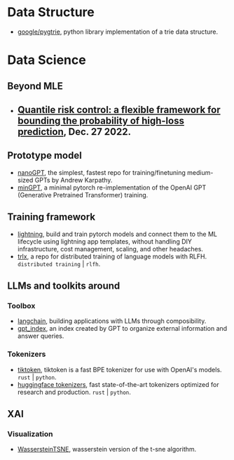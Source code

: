 
# Data Structure

- [google/pygtrie](https://github.com/google/pygtrie), python library implementation of a trie data structure.

# Data Science

## Beyond MLE

- [Quantile risk control: a flexible framework for bounding the probability of high-loss prediction](https://arxiv.org/pdf/2212.13629.pdf), Dec. 27 2022.
  - 

## Prototype model

- [nanoGPT](https://github.com/karpathy/nanoGPT), the simplest, fastest repo for training/finetuning medium-sized GPTs by Andrew Karpathy.
- [minGPT](https://github.com/karpathy/minGPT), a minimal pytorch re-implementation of the OpenAI GPT (Generative Pretrained Transformer) training.

## Training framework

- [lightning](https://github.com/Lightning-AI/lightning), build and train pytorch models and connect them to the ML lifecycle using lightning app templates, without handling DIY infrastructure, cost management, scaling, and other headaches.
- [trlx](https://github.com/CarperAI/trlx), a repo for distributed training of language models with RLFH. `distributed training` | `rlfh`.

## LLMs and toolkits around

### Toolbox

- [langchain](https://github.com/hwchase17/langchain), building applications with LLMs through composibility.
- [gpt_index](https://github.com/jerryjliu/gpt_index), an index created by GPT to organize external information and answer queries.

### Tokenizers

- [tiktoken](https://github.com/openai/tiktoken), tiktoken is a fast BPE tokenizer for use with OpenAI's models. `rust` | `python`.
- [huggingface tokenizers](https://github.com/huggingface/tokenizers), fast state-of-the-art tokenizers optimized for research and production. `rust` | `python`.

## XAI

### Visualization

- [WassersteinTSNE](https://github.com/fsvbach/WassersteinTSNE), wasserstein version of the t-sne algorithm.
